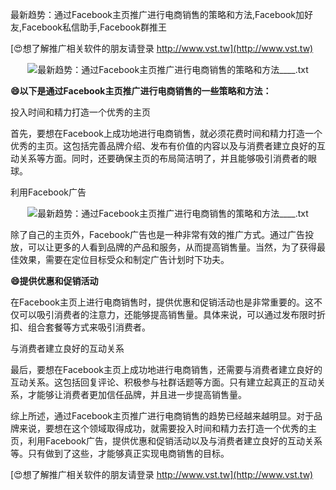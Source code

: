 最新趋势：通过Facebook主页推广进行电商销售的策略和方法,Facebook加好友,Facebook私信助手,Facebook群推王

[😍想了解推广相关软件的朋友请登录 http://www.vst.tw](http://www.vst.tw)

 <center><img src="https://vst.tw/MP4/tuiguang/png/7.png" alt="最新趋势：通过Facebook主页推广进行电商销售的策略和方法____.txt"></center>

**😄以下是通过Facebook主页推广进行电商销售的一些策略和方法：**

投入时间和精力打造一个优秀的主页

首先，要想在Facebook上成功地进行电商销售，就必须花费时间和精力打造一个优秀的主页。这包括完善品牌介绍、发布有价值的内容以及与消费者建立良好的互动关系等方面。同时，还要确保主页的布局简洁明了，并且能够吸引消费者的眼球。

利用Facebook广告

 <center><img src="https://vst.tw/MP4/tuiguang/png/4.png" alt="最新趋势：通过Facebook主页推广进行电商销售的策略和方法____.txt"></center>

除了自己的主页外，Facebook广告也是一种非常有效的推广方式。通过广告投放，可以让更多的人看到品牌的产品和服务，从而提高销售量。当然，为了获得最佳效果，需要在定位目标受众和制定广告计划时下功夫。

**😄提供优惠和促销活动**

在Facebook主页上进行电商销售时，提供优惠和促销活动也是非常重要的。这不仅可以吸引消费者的注意力，还能够提高销售量。具体来说，可以通过发布限时折扣、组合套餐等方式来吸引消费者。

与消费者建立良好的互动关系

最后，要想在Facebook主页上成功地进行电商销售，还需要与消费者建立良好的互动关系。这包括回复评论、积极参与社群话题等方面。只有建立起真正的互动关系，才能够让消费者更加信任品牌，并且进一步提高销售量。

综上所述，通过Facebook主页推广进行电商销售的趋势已经越来越明显。对于品牌来说，要想在这个领域取得成功，就需要投入时间和精力去打造一个优秀的主页，利用Facebook广告，提供优惠和促销活动以及与消费者建立良好的互动关系等。只有做到了这些，才能够真正实现电商销售的目标。

[😍想了解推广相关软件的朋友请登录 http://www.vst.tw](http://www.vst.tw)



